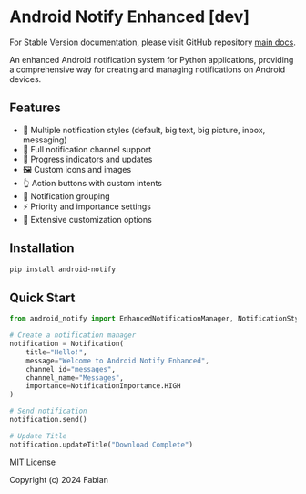 # Android Notify Enhanced [dev]

For Stable Version documentation, please visit GitHub repository [main docs](https://github.com/fector101/android-notify).

An enhanced Android notification system for Python applications, providing a comprehensive way for creating and managing notifications on Android devices.

## Features

- 🎨 Multiple notification styles (default, big text, big picture, inbox, messaging)
- 🔔 Full notification channel support
- 🔄 Progress indicators and updates
- 🖼️ Custom icons and images
- 👆 Action buttons with custom intents
- 📱 Notification grouping
- ⚡ Priority and importance settings
- 🔧 Extensive customization options

## Installation

```bash
pip install android-notify
```

## Quick Start

```python
from android_notify import EnhancedNotificationManager, NotificationStyle, NotificationImportance

# Create a notification manager
notification = Notification(
    title="Hello!",
    message="Welcome to Android Notify Enhanced",
    channel_id="messages",
    channel_name="Messages",
    importance=NotificationImportance.HIGH
)

# Send notification
notification.send()

# Update Title
notification.updateTitle("Download Complete")
```

MIT License

Copyright (c) 2024 Fabian
